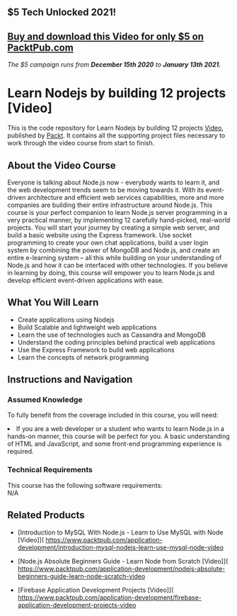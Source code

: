 ## $5 Tech Unlocked 2021!
[Buy and download this Video for only $5 on PacktPub.com](https://www.packtpub.com/product/learn-nodejs-by-building-12-projects-video/9781787122215)
-----
*The $5 campaign         runs from __December 15th 2020__ to __January 13th 2021.__*

# Learn Nodejs by building 12 projects [Video]
This is the code repository for Learn Nodejs by building 12 projects [Video]( https://www.packtpub.com/web-development/learn-nodejs-building-12-projects-video), published by [Packt](https://www.packtpub.com/?utm_source=github). It contains all the supporting project files necessary to work through the video course from start to finish.
## About the Video Course

Everyone is talking about Node.js now - everybody wants to learn it, and the web development trends seem to be moving towards it. With its event-driven architecture and efficient web services capabilities, more and more companies are building their entire infrastructure around Node.js. This course is your perfect companion to learn Node.js server programming in a very practical manner, by implementing 12 carefully hand-picked, real-world projects. You will start your journey by creating a simple web server, and build a basic website using the Express framework. Use socket programming to create your own chat applications, build a user login system by combining the power of MongoDB and Node.js, and create an entire e-learning system – all this while building on your understanding of Node.js and how it can be interfaced with other technologies. If you believe in learning by doing, this course will empower you to learn Node.js and develop efficient event-driven applications with ease.

<H2>What You Will Learn</H2>
<DIV class=book-info-will-learn-text>
<UL>
<LI> Create applications using Nodejs</LI>
<LI> Build Scalable and lightweight web applications</LI>
<LI> Learn the use of technologies such as Cassandra and MongoDB </LI>
<LI> Understand the coding principles behind practical web applications </LI>
<LI> Use the Express Framework to build web applications </LI>
<LI> Learn the concepts of network programming </LI>
</UL></DIV>

## Instructions and Navigation
### Assumed Knowledge
To fully benefit from the coverage included in this course, you will need:<br/>
<DIV class=book-info-will-learn-text>
<LI> If you are a web developer or a student who wants to learn Node.js in a hands-on manner, this course will be perfect for you. A basic understanding of HTML and JavaScript, and some front-end programming experience is required.</LI> 
<DIV>

### Technical Requirements
This course has the following software requirements:<br/>
N/A

## Related Products
* [Introduction to MySQL With Node.js - Learn to Use MySQL with Node [Video]]( https://www.packtpub.com/application-development/introduction-mysql-nodejs-learn-use-mysql-node-video

* [Node.js Absolute Beginners Guide - Learn Node from Scratch [Video]]( https://www.packtpub.com/application-development/nodejs-absolute-beginners-guide-learn-node-scratch-video

* [Firebase Application Development Projects [Video]]( https://www.packtpub.com/application-development/firebase-application-development-projects-video
